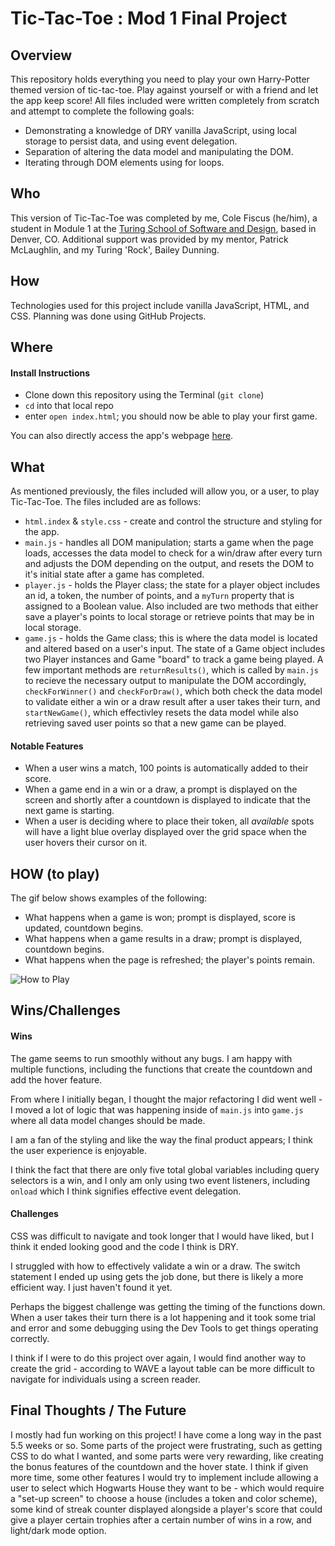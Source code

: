 # Tic-Tac-Toe : Mod 1 Final Project
## Overview
This repository holds everything you need to play your own Harry-Potter themed version of tic-tac-toe. Play against yourself or with a friend and let the app keep score! All files included were written completely from scratch and attempt to complete the following goals:

  - Demonstrating a knowledge of DRY vanilla JavaScript, using local storage to persist data, and using event delegation.
  - Separation of altering the data model and manipulating the DOM.
  - Iterating through DOM elements using for loops.

## Who
This version of Tic-Tac-Toe was completed by me, Cole Fiscus (he/him), a student in Module 1 at the [Turing School of Software and Design](https://turing.io/), based in Denver, CO. Additional support was provided by my mentor, Patrick McLaughlin, and my Turing 'Rock', Bailey Dunning.

## How
Technologies used for this project include vanilla JavaScript, HTML, and CSS. Planning was done using GitHub Projects.

## Where
#### Install Instructions
  - Clone down this repository using the Terminal (`git clone`)
  - `cd` into that local repo
  - enter `open index.html`; you should now be able to play your first game.
  
You can also directly access the app's webpage [here](https://colefiscus.github.io/tic-tac-toe/).

## What
As mentioned previously, the files included will allow you, or a user, to play Tic-Tac-Toe. The files included are as follows:

  - `html.index` & `style.css` - create and control the structure and styling for the app.
  - `main.js` - handles all DOM manipulation; starts a game when the page loads, accesses the data model to check for a win/draw after every turn and adjusts the DOM depending on the output, and resets the DOM to it's initial state after a game has completed.
  - `player.js` - holds the Player class; the state for a player object includes an id, a token, the number of points, and a `myTurn` property that is assigned to a Boolean value. Also included are two methods that either save a player's points to local storage or retrieve points that may be in local storage.
  - `game.js` - holds the Game class; this is where the data model is located and altered based on a user's input. The state of a Game object includes two Player instances and Game "board" to track a game being played. A few important methods are `returnResults()`, which is called by `main.js` to recieve the necessary output to manipulate the DOM accordingly, `checkForWinner()` and `checkForDraw()`, which both check the data model to validate either a win or a draw result after a user takes their turn, and `startNewGame()`, which effectivley resets the data model while also retrieving saved user points so that a new game can be played.
  
#### Notable Features
  - When a user wins a match, 100 points is automatically added to their score.
  - When a game end in a win or a draw, a prompt is displayed on the screen and shortly after a countdown is displayed to indicate that the next game is starting.
  - When a user is deciding where to place their token, all *available* spots will have a light blue overlay displayed over the grid space when the user hovers their cursor on it.
  
## HOW (to play)
The gif below shows examples of the following:
  - What happens when a game is won; prompt is displayed, score is updated, countdown begins.
  - What happens when a game results in a draw; prompt is displayed, countdown begins.
  - What happens when the page is refreshed; the player's points remain.

![How to Play](https://github.com/colefiscus/tic-tac-toe/blob/update-README/tic-tac-toe-gif.gif)

## Wins/Challenges
#### Wins
The game seems to run smoothly without any bugs. I am happy with multiple functions, including the functions that create the countdown and add the hover feature.

From where I initially began, I thought the major refactoring I did went well - I moved a lot of logic that was happening inside of `main.js` into `game.js` where all data model changes should be made. 

I am a fan of the styling and like the way the final product appears; I think the user experience is enjoyable. 

I think the fact that there are only five total global variables including query selectors is a win, and I only am only using two event listeners, including `onload` which I think signifies effective event delegation.

#### Challenges
CSS was difficult to navigate and took longer that I would have liked, but I think it ended looking good and the code I think is DRY.

I struggled with how to effectively validate a win or a draw. The switch statement I ended up using gets the job done, but there is likely a more efficient way. I just haven't found it yet.

Perhaps the biggest challenge was getting the timing of the functions down. When a user takes their turn there is a lot happening and it took some trial and error and some debugging using the Dev Tools to get things operating correctly.

I think if I were to do this project over again, I would find another way to create the grid - according to WAVE a layout table can be more difficult to navigate for individuals using a screen reader.

## Final Thoughts / The Future
I mostly had fun working on this project! I have come a long way in the past 5.5 weeks or so. Some parts of the project were frustrating, such as getting CSS to do what I wanted, and some parts were very rewarding, like creating the bonus features of the countdown and the hover state. I think if given more time, some other features I would try to implement include allowing a user to select which Hogwarts House they want to be - which would require a "set-up screen" to choose a house (includes a token and color scheme), some kind of streak counter displayed alongside a player's score that could give a player certain trophies after a certain number of wins in a row, and light/dark mode option.
